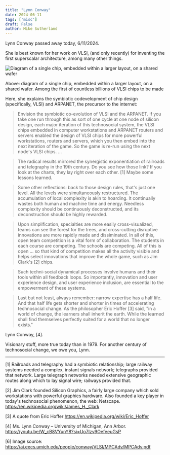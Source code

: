 ```yaml
---
title: "Lynn Conway"
date: 2024-06-11
tags: ['misc']
draft: False
author: Mike Sutherland
---
```


Lynn Conway passed away today, 6/11/2024.

She is best known for her work on VLSI, (and only recently) for inventing the first superscalar architecture, among many other things.

![Diagram of a single chip, embedded within a larger layout, on a shared wafer](/img/lynn-conway-vlsi.png)

Above: diagram of a single chip, embedded within a larger layout, on a shared wafer. Among the first of countless billions of VLSI chips to be made

Here, she explains the symbiotic codevelopment of chip design (specifically, VLSI) and ARPANET, the precursor to the internet:

> Envision the symbiotic co-evolution of VLSI and the ARPANET. If you take one run through this as sort of one cycle at one node of silicon design, each major iteration of this technosocial system, the VLSI chips embedded in computer workstations and ARPANET routers and servers enabled the design of VLSI chips for more powerful workstations, routers and servers, which you then embed into the next iteration of the game. So the game is re-run using the next node's VLSI chips. ...

> The radical results mirrored the synergistic exponentiation of railroads and telegraphy in the 19th century. Do you see how those link? If you look at the charts, they lay right over each other. [1] Maybe some lessons learned. 

> Some other reflections: back to those design rules, that's just one level. All the levels were simultaneously restructured. The accumulation of local complexity is akin to hoarding. It continually wastes both human and machine time and energy. Needless complexity should be continuously deconstructed, and its deconstruction should be highly rewarded.

> Upon simplification, specialties are more easily cross-visualized, teams can see the forest for the trees, and cross-cutting disruptive innovations are more rapidly made and dissiminated. In all of this, open team competition is a vital form of collaboration. The students in each course are competing. The schools are competing. All of this is open ... so that kind of competition makes all the activity visible and helps select innovations that improve the whole game, such as Jim Clark's [2] chips. 

> Such techni-social dynamical processes involve humans and their tools within all feedback loops. So importantly, innovation and user experience design, and user experience inclusion, are essential to the empowerment of these systems.

> Last but not least, always remember: narrow expertise has a half life. And that half life gets shorter and shorter in times of accelerating technosocial change. As the philosopher Eric Hoffer [3] said, "in a world of change, the learners shall inherit the earth. While the learned shall find themselves perfectly suited for a world that no longer exists."

Lynn Conway, [4].

Visionary stuff, more true today than in 1979. For another century of technosocial change, we owe you, Lynn. 

--- 

[1] Railroads and telegraphy had a symbiotic relationship; large railway systems needed a complex, instant signals network; telegraphs provided that network. Large telegraph networks needed extensive geographic routes along which to lay signal wire; railways provided that. 

[2] Jim Clark founded Silicon Graphics, a fairly large company which sold workstations with powerful graphics hardware. Also founded a key player in today's technosocial phenomenon, the web: Netscape. https://en.wikipedia.org/wiki/James_H._Clark

[3] A quote from Eric Hoffer https://en.wikipedia.org/wiki/Eric_Hoffer

[4] Ms. Lynn Conway – University of Michigan, Ann Arbor. https://youtu.be/W_cB8VYunY8?si=Uo7Izv9OefeeuGsP

[6] Image source: https://ai.eecs.umich.edu/people/conway/VLSI/MPCAdv/MPCAdv.pdf
